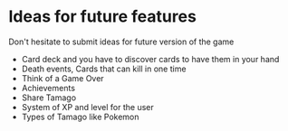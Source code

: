 # Ideas for future features

Don't hesitate to submit ideas for future version of the game

- Card deck and you have to discover cards to have them in your hand
- Death events, Cards that can kill in one time
- Think of a Game Over
- Achievements
- Share Tamago
- System of XP and level for the user
- Types of Tamago like Pokemon